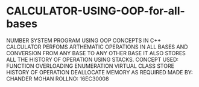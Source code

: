 # CALCULATOR-USING-OOP-for-all-bases
NUMBER SYSTEM PROGRAM USING OOP CONCEPTS IN C++
CALCULATOR PERFOMS ARTHEMATIC OPERATIONS IN ALL BASES 
AND CONVERSION FROM ANY BASE TO ANY OTHER BASE
IT ALSO STORES ALL THE HISTORY OF OPERATION USING STACKS.
CONCEPT USED:
FUNCTION OVERLOADING
ENUMERATION
VIRTUAL CLASS
STORE HISTORY OF OPERATION
DEALLOCATE MEMORY AS REQUIRED
MADE BY: CHANDER MOHAN
ROLLNO: 16EC30008
